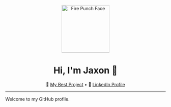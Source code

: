<p align="center">
  <img src="https://i.imgur.com/yourImageID.jpg" width="150" height="150" alt="Fire Punch Face" />
</p>

<h1 align="center">Hi, I'm Jaxon 👋</h1>

<p align="center">
  🔗 <a href="https://github.com/JaxonTheCritic/dev-easy">My Best Project</a> •
  💼 <a href="https://www.linkedin.com/in/jaxon-bladow-a1958435a/">LinkedIn Profile</a>
</p>

---

Welcome to my GitHub profile.

